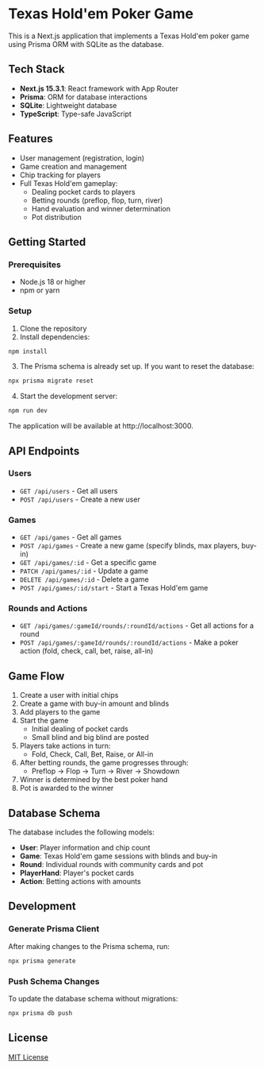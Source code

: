 # Texas Hold'em Poker Game

This is a Next.js application that implements a Texas Hold'em poker game using Prisma ORM with SQLite as the database.

## Tech Stack

- **Next.js 15.3.1**: React framework with App Router
- **Prisma**: ORM for database interactions
- **SQLite**: Lightweight database
- **TypeScript**: Type-safe JavaScript

## Features

- User management (registration, login)
- Game creation and management
- Chip tracking for players
- Full Texas Hold'em gameplay:
  - Dealing pocket cards to players
  - Betting rounds (preflop, flop, turn, river)
  - Hand evaluation and winner determination
  - Pot distribution

## Getting Started

### Prerequisites

- Node.js 18 or higher
- npm or yarn

### Setup

1. Clone the repository
2. Install dependencies:

```bash
npm install
```

3. The Prisma schema is already set up. If you want to reset the database:

```bash
npx prisma migrate reset
```

4. Start the development server:

```bash
npm run dev
```

The application will be available at http://localhost:3000.

## API Endpoints

### Users

- `GET /api/users` - Get all users
- `POST /api/users` - Create a new user

### Games

- `GET /api/games` - Get all games
- `POST /api/games` - Create a new game (specify blinds, max players, buy-in)
- `GET /api/games/:id` - Get a specific game
- `PATCH /api/games/:id` - Update a game
- `DELETE /api/games/:id` - Delete a game
- `POST /api/games/:id/start` - Start a Texas Hold'em game

### Rounds and Actions

- `GET /api/games/:gameId/rounds/:roundId/actions` - Get all actions for a round
- `POST /api/games/:gameId/rounds/:roundId/actions` - Make a poker action (fold, check, call, bet, raise, all-in)

## Game Flow

1. Create a user with initial chips
2. Create a game with buy-in amount and blinds
3. Add players to the game
4. Start the game
   - Initial dealing of pocket cards
   - Small blind and big blind are posted
5. Players take actions in turn:
   - Fold, Check, Call, Bet, Raise, or All-in
6. After betting rounds, the game progresses through:
   - Preflop → Flop → Turn → River → Showdown
7. Winner is determined by the best poker hand
8. Pot is awarded to the winner

## Database Schema

The database includes the following models:

- **User**: Player information and chip count
- **Game**: Texas Hold'em game sessions with blinds and buy-in
- **Round**: Individual rounds with community cards and pot
- **PlayerHand**: Player's pocket cards
- **Action**: Betting actions with amounts

## Development

### Generate Prisma Client

After making changes to the Prisma schema, run:

```bash
npx prisma generate
```

### Push Schema Changes

To update the database schema without migrations:

```bash
npx prisma db push
```

## License

[MIT License](LICENSE)
